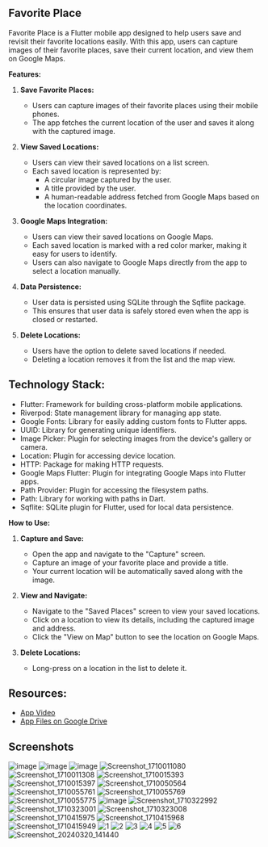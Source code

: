 ## Favorite Place

Favorite Place is a Flutter mobile app designed to help users save and revisit their favorite locations easily. With this app, users can capture images of their favorite places, save their current location, and view them on Google Maps.

**Features:**

1. **Save Favorite Places:**
   - Users can capture images of their favorite places using their mobile phones.
   - The app fetches the current location of the user and saves it along with the captured image.

2. **View Saved Locations:**
   - Users can view their saved locations on a list screen.
   - Each saved location is represented by:
     - A circular image captured by the user.
     - A title provided by the user.
     - A human-readable address fetched from Google Maps based on the location coordinates.

3. **Google Maps Integration:**
   - Users can view their saved locations on Google Maps.
   - Each saved location is marked with a red color marker, making it easy for users to identify.
   - Users can also navigate to Google Maps directly from the app to select a location manually.

4. **Data Persistence:**
   - User data is persisted using SQLite through the Sqflite package.
   - This ensures that user data is safely stored even when the app is closed or restarted.

5. **Delete Locations:**
   - Users have the option to delete saved locations if needed.
   - Deleting a location removes it from the list and the map view.

## Technology Stack:

- Flutter: Framework for building cross-platform mobile applications.
- Riverpod: State management library for managing app state.
- Google Fonts: Library for easily adding custom fonts to Flutter apps.
- UUID: Library for generating unique identifiers.
- Image Picker: Plugin for selecting images from the device's gallery or camera.
- Location: Plugin for accessing device location.
- HTTP: Package for making HTTP requests.
- Google Maps Flutter: Plugin for integrating Google Maps into Flutter apps.
- Path Provider: Plugin for accessing the filesystem paths.
- Path: Library for working with paths in Dart.
- Sqflite: SQLite plugin for Flutter, used for local data persistence.

**How to Use:**

1. **Capture and Save:**
   - Open the app and navigate to the "Capture" screen.
   - Capture an image of your favorite place and provide a title.
   - Your current location will be automatically saved along with the image.

2. **View and Navigate:**
   - Navigate to the "Saved Places" screen to view your saved locations.
   - Click on a location to view its details, including the captured image and address.
   - Click the "View on Map" button to see the location on Google Maps.

3. **Delete Locations:**
   - Long-press on a location in the list to delete it.

## Resources:

- [App Video](https://drive.google.com/file/d/1apDx8y0kGfia2ADAj3TOrV7foCmXuwsj/view?usp=sharing)
- [App Files on Google Drive](https://drive.google.com/file/d/1E0wbEFTeRcwIMUUnOaeVZJxvfvpo6klw/view?usp=sharing)

## Screenshots

![image](https://github.com/hossain-eee/Udemy-Flutter-Section-13-Usng-Native-Device-Features-e.g.-Camera--Favorite-Place-App/assets/101991583/e49f6cb0-8795-4560-aac1-e1ed59139ff0)
![image](https://github.com/hossain-eee/Udemy-Flutter-Section-13-Usng-Native-Device-Features-e.g.-Camera--Favorite-Place-App/assets/101991583/4441c17e-85e4-4c0b-a360-45d36319734d)
![image](https://github.com/hossain-eee/Udemy-Flutter-Section-13-Usng-Native-Device-Features-e.g.-Camera--Favorite-Place-App/assets/101991583/24eada5d-82bb-435c-b691-19ab57ea75f3)
![Screenshot_1710011080](https://github.com/hossain-eee/Udemy-Flutter-Section-13-Usng-Native-Device-Features-e.g.-Camera--Favorite-Place-App/assets/101991583/b21537f0-9841-4bb8-acd9-770597ad6793)
![Screenshot_1710011308](https://github.com/hossain-eee/Udemy-Flutter-Section-13-Usng-Native-Device-Features-e.g.-Camera--Favorite-Place-App/assets/101991583/a68fad64-b252-4aaa-81b7-dde9e0010299)
![Screenshot_1710015393](https://github.com/hossain-eee/Udemy-Flutter-Section-13-Usng-Native-Device-Features-e.g.-Camera--Favorite-Place-App/assets/101991583/09891f86-c746-4104-b4b4-f7bfe4d7c6b6)
![Screenshot_1710015397](https://github.com/hossain-eee/Udemy-Flutter-Section-13-Usng-Native-Device-Features-e.g.-Camera--Favorite-Place-App/assets/101991583/81ba80bc-7cb3-48e1-b245-f85e40be2b0c)
![Screenshot_1710050564](https://github.com/hossain-eee/Udemy-Flutter-Section-13-Usng-Native-Device-Features-e.g.-Camera--Favorite-Place-App/assets/101991583/a0a251e8-739a-4963-be06-7f4ff10260c8)
![Screenshot_1710055761](https://github.com/hossain-eee/Udemy-Flutter-Section-13-Usng-Native-Device-Features-e.g.-Camera--Favorite-Place-App/assets/101991583/67b22b33-0f58-488d-bbb3-3fe9af2fbbb3)
![Screenshot_1710055769](https://github.com/hossain-eee/Udemy-Flutter-Section-13-Usng-Native-Device-Features-e.g.-Camera--Favorite-Place-App/assets/101991583/85c18246-4328-434a-b031-17bdc50481ba)
![Screenshot_1710055775](https://github.com/hossain-eee/Udemy-Flutter-Section-13-Usng-Native-Device-Features-e.g.-Camera--Favorite-Place-App/assets/101991583/80ae9bce-264b-4f54-8f5e-ea2c7064dd8b)
![image](https://github.com/hossain-eee/Udemy-Flutter-Section-13-Usng-Native-Device-Features-e.g.-Camera--Favorite-Place-App/assets/101991583/08543943-2ee6-468a-ac08-9edead67e2cf)
![Screenshot_1710322992](https://github.com/hossain-eee/Udemy-Flutter-Section-13-Usng-Native-Device-Features-e.g.-Camera--Favorite-Place-App/assets/101991583/877b29d7-7968-476c-89b2-0c9a6a117f8a)
![Screenshot_1710323001](https://github.com/hossain-eee/Udemy-Flutter-Section-13-Usng-Native-Device-Features-e.g.-Camera--Favorite-Place-App/assets/101991583/7f2f8227-3f54-4843-a9b4-360f1aeb1b10)
![Screenshot_1710323008](https://github.com/hossain-eee/Udemy-Flutter-Section-13-Usng-Native-Device-Features-e.g.-Camera--Favorite-Place-App/assets/101991583/63a71499-b7ac-4718-b7c4-a73f01edb8d2)
![Screenshot_1710415975](https://github.com/hossain-eee/Udemy-Flutter-Section-13-Usng-Native-Device-Features-e.g.-Camera--Favorite-Place-App/assets/101991583/320a68d2-19eb-4b97-9a68-9ccb7b9a3e05)
![Screenshot_1710415968](https://github.com/hossain-eee/Udemy-Flutter-Section-13-Usng-Native-Device-Features-e.g.-Camera--Favorite-Place-App/assets/101991583/fc851cd9-cf6d-4350-9d6b-de5000d070c5)
![Screenshot_1710415949](https://github.com/hossain-eee/Udemy-Flutter-Section-13-Usng-Native-Device-Features-e.g.-Camera--Favorite-Place-App/assets/101991583/d321525d-061d-4c23-b7f8-d630a38f12ef)
![1](https://github.com/hossain-eee/Udemy-Flutter-Section-13-Usng-Native-Device-Features-e.g.-Camera--Favorite-Place-App/assets/101991583/ed956ca4-cb79-48c5-9597-7159b576f3e1)
![2](https://github.com/hossain-eee/Udemy-Flutter-Section-13-Usng-Native-Device-Features-e.g.-Camera--Favorite-Place-App/assets/101991583/2a8754d7-c2ec-48c6-85a0-f82755e12a8d)
![3](https://github.com/hossain-eee/Udemy-Flutter-Section-13-Usng-Native-Device-Features-e.g.-Camera--Favorite-Place-App/assets/101991583/39525549-0a56-4ea8-8202-34fd01c69d0e)
![4](https://github.com/hossain-eee/Udemy-Flutter-Section-13-Usng-Native-Device-Features-e.g.-Camera--Favorite-Place-App/assets/101991583/c5358c84-3100-4e26-ac83-1cc81a19c479)
![5](https://github.com/hossain-eee/Udemy-Flutter-Section-13-Usng-Native-Device-Features-e.g.-Camera--Favorite-Place-App/assets/101991583/ae9cf13f-5fb2-48a0-ac49-2a1e836f5b7c)
![6](https://github.com/hossain-eee/Udemy-Flutter-Section-13-Usng-Native-Device-Features-e.g.-Camera--Favorite-Place-App/assets/101991583/3486fa9c-9ad2-4ace-b2b2-29480b3a65fa)
![Screenshot_20240320_141440](https://github.com/hossain-eee/Udemy-Flutter-Section-13-Usng-Native-Device-Features-e.g.-Camera--Favorite-Place-App/assets/101991583/b6fc4a6f-0fd3-4a6e-bc77-9d7fe6adca3b)
